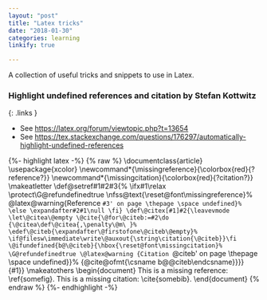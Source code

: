 ```yaml
---
layout: "post"
title: "Latex tricks"
date: "2018-01-30"
categories: learning
linkify: true

---
```


A collection of useful tricks and snippets to use in Latex.

### Highlight undefined references and citation by Stefan Kottwitz

{: .links }
  - See https://latex.org/forum/viewtopic.php?t=13654
  - See https://tex.stackexchange.com/questions/176297/automatically-highlight-undefined-references

{%- highlight latex -%}
{% raw %}
  \documentclass{article}
  \usepackage{xcolor}
  \newcommand*{\missingreference}{\colorbox{red}{?reference?}}
  \newcommand*{\missingcitation}{\colorbox{red}{?citation?}}
  \makeatletter
  \def\@setref#1#2#3{%
     \ifx#1\relax
      \protect\G@refundefinedtrue
      \nfss@text{\reset@font\missingreference}%
      \@latex@warning{Reference `#3' on page \thepage \space
                undefined}%
     \else
      \expandafter#2#1\null
     \fi}
  \def\@citex[#1]#2{\leavevmode
     \let\@citea\@empty
     \@cite{\@for\@citeb:=#2\do
       {\@citea\def\@citea{,\penalty\@m\ }%
        \edef\@citeb{\expandafter\@firstofone\@citeb\@empty}%
        \if@filesw\immediate\write\@auxout{\string\citation{\@citeb}}\fi
        \@ifundefined{b@\@citeb}{\hbox{\reset@font\missingcitation}%
          \G@refundefinedtrue
          \@latex@warning
            {Citation `\@citeb' on page \thepage \space undefined}}%
          {\@cite@ofmt{\csname b@\@citeb\endcsname}}}}{#1}}
  \makeatothers
  \begin{document}
  This is a missing reference: \ref{somefig}.
  This is a missing citation: \cite{somebib}.
  \end{document}
{% endraw %}
{%- endhighlight -%}
